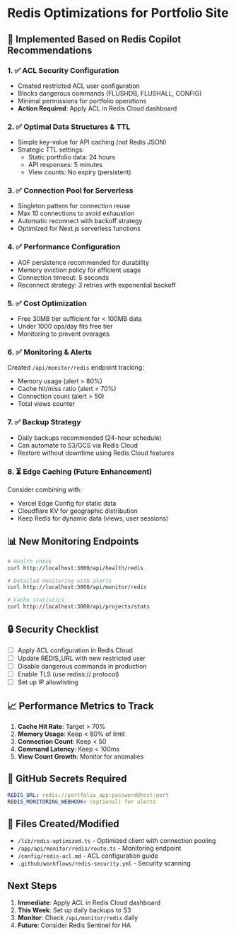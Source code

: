 # Redis Optimizations for Portfolio Site

## 🎯 Implemented Based on Redis Copilot Recommendations

### 1. ✅ **ACL Security Configuration**
- Created restricted ACL user configuration
- Blocks dangerous commands (FLUSHDB, FLUSHALL, CONFIG)
- Minimal permissions for portfolio operations
- **Action Required**: Apply ACL in Redis Cloud dashboard

### 2. ✅ **Optimal Data Structures & TTL**
- Simple key-value for API caching (not Redis JSON)
- Strategic TTL settings:
  - Static portfolio data: 24 hours
  - API responses: 5 minutes
  - View counts: No expiry (persistent)

### 3. ✅ **Connection Pool for Serverless**
- Singleton pattern for connection reuse
- Max 10 connections to avoid exhaustion
- Automatic reconnect with backoff strategy
- Optimized for Next.js serverless functions

### 4. ✅ **Performance Configuration**
- AOF persistence recommended for durability
- Memory eviction policy for efficient usage
- Connection timeout: 5 seconds
- Reconnect strategy: 3 retries with exponential backoff

### 5. ✅ **Cost Optimization**
- Free 30MB tier sufficient for < 100MB data
- Under 1000 ops/day fits free tier
- Monitoring to prevent overages

### 6. ✅ **Monitoring & Alerts**
Created `/api/monitor/redis` endpoint tracking:
- Memory usage (alert > 80%)
- Cache hit/miss ratio (alert < 70%)
- Connection count (alert > 50)
- Total views counter

### 7. ✅ **Backup Strategy**
- Daily backups recommended (24-hour schedule)
- Can automate to S3/GCS via Redis Cloud
- Restore without downtime using Redis Cloud features

### 8. ⏳ **Edge Caching (Future Enhancement)**
Consider combining with:
- Vercel Edge Config for static data
- Cloudflare KV for geographic distribution
- Keep Redis for dynamic data (views, user sessions)

## 📊 New Monitoring Endpoints

```bash
# Health check
curl http://localhost:3000/api/health/redis

# Detailed monitoring with alerts
curl http://localhost:3000/api/monitor/redis

# Cache statistics
curl http://localhost:3000/api/projects/stats
```

## 🔒 Security Checklist

- [ ] Apply ACL configuration in Redis Cloud
- [ ] Update REDIS_URL with new restricted user
- [ ] Disable dangerous commands in production
- [ ] Enable TLS (use rediss:// protocol)
- [ ] Set up IP allowlisting

## 📈 Performance Metrics to Track

1. **Cache Hit Rate**: Target > 70%
2. **Memory Usage**: Keep < 80% of limit
3. **Connection Count**: Keep < 50
4. **Command Latency**: Keep < 100ms
5. **View Count Growth**: Monitor for anomalies

## 🚀 GitHub Secrets Required

```yaml
REDIS_URL: redis://portfolio_app:password@host:port
REDIS_MONITORING_WEBHOOK: (optional) for alerts
```

## 📝 Files Created/Modified

- `/lib/redis-optimized.ts` - Optimized client with connection pooling
- `/app/api/monitor/redis/route.ts` - Monitoring endpoint
- `/config/redis-acl.md` - ACL configuration guide
- `.github/workflows/redis-security.yml` - Security scanning

## Next Steps

1. **Immediate**: Apply ACL in Redis Cloud dashboard
2. **This Week**: Set up daily backups to S3
3. **Monitor**: Check `/api/monitor/redis` daily
4. **Future**: Consider Redis Sentinel for HA